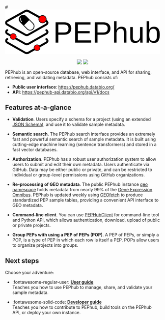 #<img src="img/pephub_logo_big.svg" class="img-header">

<p align="center">
<a href="https://pep.databio.org" alt="PEP compatible"><img src="https://pepkit.github.io/img/PEP-compatible-green.svg"/></a>
<a href="https://github.com/pepkit/pephub" alt="GitHub source code"><img src="https://img.shields.io/badge/source-github-354a75?logo=github"/></a>
</p>



PEPhub is an open-source database, web interface, and API for sharing, retrieving, and validating metadata. PEPhub consists of:

- **Public user interface**: <a href="https://pephub.databio.org/" target="_blank">https://pephub.databio.org/</a>
- **API**: <a href="https://pephub-api.databio.org/api/v1/docs" target="_blank">https://pephub-api.databio.org/api/v1/docs</a>


## Features at-a-glance


- **Validation**. Users specify a schema for a project (using an extended [JSON Schema](https://json-schema.org/)), and use it to validate sample metadata. 

- **Semantic search**. The PEPhub search interface provides an extremely fast and powerful semantic search of sample metadata. It is built using cutting-edge machine learning (sentence transformers) and stored in a fast vector databases. 

- **Authorization**. PEPhub has a robust user authorization system to allow users to submit and edit their own metadata. Users authenticate via GitHub. Data may be either public or private, and can be restricted to individual or group-level permissions using GitHub organizations. 


- **Re-processing of GEO metadata**. The public PEPhub instance [geo namespace](https://pephub.databio.org/geo)  holds metadata from nearly 99% of the [Gene Expression Omnibus](https://www.ncbi.nlm.nih.gov/geo/). PEPhub is updated weekly using [GEOfetch](../geofetch/README.md) to produce standardized PEP sample tables, providing a convenient API interface to GEO metadata.

- **Command-line client**. You can use [PEPHubClient](user/pephubclient/README.md) for  command-line tool and Python API, which allows authentication, download, upload of public or private projects.

- **Group PEPs with using a PEP of PEPs (POP)**. A PEP of PEPs, or simply a POP, is a type of PEP in which each row is itself a PEP. POPs allow users to organize projects into groups.

## Next steps

Choose your adventure:

<div class="grid cards" markdown>

- :fontawesome-regular-user:  [**User guide**](user/getting-started.md)  
  Teaches you how to use PEPhub to manage, share, and validate your sample metadata.

- :fontawesome-solid-code: [**Developer guide**](developer/setup.md)  
  Teaches you how to contribute to PEPhub, build tools on the PEPhub API, or deploy your own instance.

</div>


